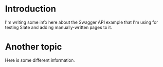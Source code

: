 # Introduction 

I'm writing some info here about the Swagger API example that I'm using for testing Slate and adding manually-written pages to it.

# Another topic

Here is some different information.